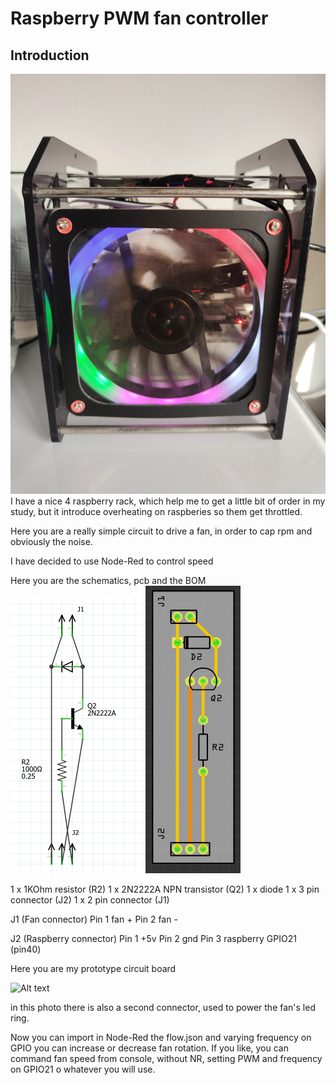 # Raspberry PWM fan controller 
## Introduction

![Alt text](/img/1666790543910.jpg "Raspberry rack")
I have a nice 4 raspberry rack, which help me to get a little bit of order in my study, but it introduce overheating on raspberies so them get throttled.

Here you are a really simple circuit to drive a fan, in order to cap rpm and obviously the noise.

I have decided to use Node-Red to control speed

Here you are the schematics, pcb and the BOM
![Alt text](/img/schematics.png) ![Alt text](/img/pbc.png)

1 x 1KOhm resistor (R2)
1 x 2N2222A NPN transistor (Q2)
1 x diode
1 x 3 pin connector (J2)
1 x 2 pin connector (J1)

J1 (Fan connector)
Pin 1 fan +
Pin 2 fan -

J2 (Raspberry connector)
Pin 1 +5v 
Pin 2 gnd
Pin 3 raspberry GPIO21 (pin40)

Here you are my prototype circuit board

![Alt text](/img/IMG_20221026_140357.jpg)

in this photo there is also a second connector, used to power the fan's led ring.

Now you can import in Node-Red the flow.json and varying frequency on GPIO you can increase or decrease fan rotation.
If you like, you can command fan speed from console, without NR, setting PWM and frequency on GPIO21 o whatever you will use.